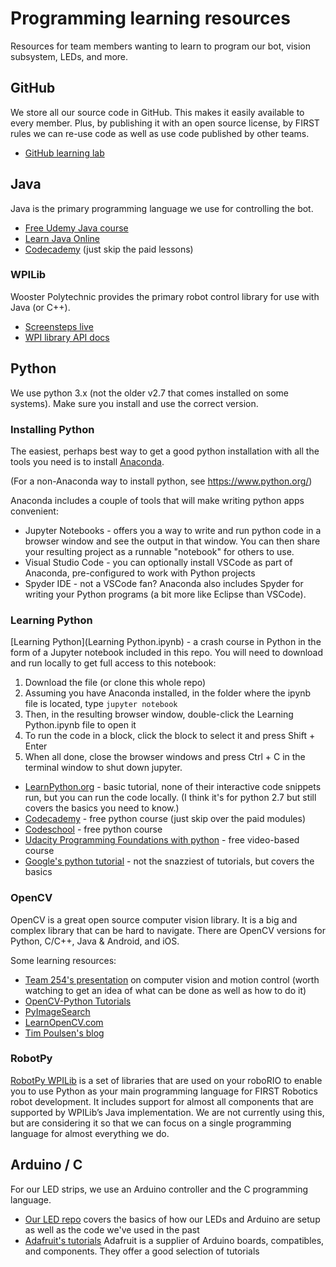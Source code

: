 # Programming learning resources

Resources for team members wanting to learn to program our bot, vision subsystem, LEDs, and more.

## GitHub

We store all our source code in GitHub. This makes it easily available to every member. Plus, by publishing it with an open source license, by FIRST rules we can re-use code as well as use code published by other teams.

* [GitHub learning lab](https://lab.github.com/)

## Java

Java is the primary programming language we use for controlling the bot. 

* [Free Udemy Java course](https://www.udemy.com/java-tutorial/)
* [Learn Java Online](https://www.learnjavaonline.org/)
* [Codecademy](https://www.codecademy.com/learn/learn-java) (just skip the paid lessons)


### WPILib

Wooster Polytechnic provides the primary robot control library for use with Java (or C++).

* [Screensteps live](http://wpilib.screenstepslive.com/s/currentCS) 
* [WPI library API docs](http://first.wpi.edu/FRC/roborio/release/docs/java/)

## Python

We use python 3.x (not the older v2.7 that comes installed on some systems). Make sure you install and use the correct version.

### Installing Python

The easiest, perhaps best way to get a good python installation with all the tools you need is to install [Anaconda](https://www.anaconda.com/download/).

(For a non-Anaconda way to install python, see https://www.python.org/)

Anaconda includes a couple of tools that will make writing python apps convenient:

* Jupyter Notebooks - offers you a way to write and run python code in a browser window and see the output in that window. You can then share your resulting project as a runnable "notebook" for others to use.
* Visual Studio Code - you can optionally install VSCode as part of Anaconda, pre-configured to work with Python projects
* Spyder IDE - not a VSCode fan? Anaconda also includes Spyder for writing your Python programs (a bit more like Eclipse than VSCode). 


### Learning Python

[Learning Python](Learning Python.ipynb) - a crash course in Python in the form of a Jupyter notebook included in this repo. You will need to download and run locally to get full access to this notebook:

1. Download the file (or clone this whole repo)
2. Assuming you have Anaconda installed, in the folder where the ipynb file is located, type `jupyter notebook`
3. Then, in the resulting browser window, double-click the Learning Python.ipynb file to open it
4. To run the code in a block, click the block to select it and press Shift + Enter
5. When all done, close the browser windows and press Ctrl + C in the terminal window to shut down jupyter.

* [LearnPython.org](https://www.learnpython.org/) - basic tutorial, none of their interactive code snippets run, but you can run the code locally. (I think it's for python 2.7 but still covers the basics you need to know.)
* [Codecademy](https://www.codecademy.com/learn/learn-python) - free python course (just skip over the paid modules)
* [Codeschool](https://www.codeschool.com/courses/try-python) - free python course
* [Udacity Programming Foundations with python](https://www.udacity.com/course/programming-foundations-with-python--ud036) - free video-based course
* [Google's python tutorial](https://developers.google.com/edu/python/) - not the snazziest of tutorials, but covers the basics

### OpenCV

OpenCV is a great open source computer vision library. It is a big and complex library that can be hard to navigate. There are OpenCV versions for Python, C/C++, Java & Android, and iOS.

Some learning resources:

* [Team 254's presentation](https://www.team254.com/documents/vision-control/) on computer vision and motion control (worth watching to get an idea of what can be done as well as how to do it)
* [OpenCV-Python Tutorials](https://opencv-python-tutroals.readthedocs.io/en/latest/py_tutorials/py_tutorials.html)
* [PyImageSearch](https://pyimagesearch.com)
* [LearnOpenCV.com](https://learnopencv.com)
* [Tim Poulsen's blog](https://timpoulsen.com)

### RobotPy 

[RobotPy WPILib](http://robotpy.readthedocs.io/en/stable/getting_started.html) is a set of libraries that are used on your roboRIO to enable you to use Python as your main programming language for FIRST Robotics robot development. It includes support for almost all components that are supported by WPILib’s Java implementation. We are not currently using this, but are considering it so that we can focus on a single programming language for almost everything we do.

## Arduino / C

For our LED strips, we use an Arduino controller and the C programming language. 

* [Our LED repo](https://github.com/Raider-Robotics-Team-1518/LED) covers the basics of how our LEDs and Arduino are setup as well as the code we've used in the past
* [Adafruit's tutorials](http://www.ladyada.net/learn/arduino/) Adafruit is a supplier of Arduino boards, compatibles, and components. They offer a good selection of tutorials
